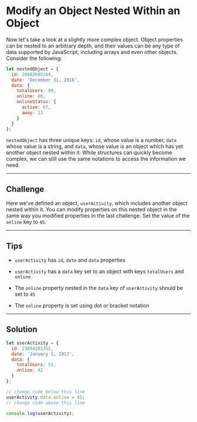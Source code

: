 # Modify an Object Nested Within an Object

Now let's take a look at a slightly more complex object. Object properties can be nested to an arbitrary depth, and their values can be any type of data supported by JavaScript, including arrays and even other objects. Consider the following:

```js
let nestedObject = {
  id: 28802695164,
  date: 'December 31, 2016',
  data: {
    totalUsers: 99,
    online: 80,
    onlineStatus: {
      active: 67,
      away: 13
    }
  }
};
```

`nestedObject` has three unique keys: `id`, whose value is a number, `date` whose value is a string, and `data`, whose value is an object which has yet another object nested within it. While structures can quickly become complex, we can still use the same notations to access the information we need.

---

## Challenge

Here we've defined an object, `userActivity`, which includes another object nested within it. You can modify properties on this nested object in the same way you modified properties in the last challenge. Set the value of the `online` key to `45`.

---

## Tips

- `userActivity` has `id`, `date` and `data` properties

- `userActivity` has a `data` key set to an object with keys `totalUsers` and `online`

- The `online` property nested in the `data` key of `userActivity` should be set to `45`

- The `online` property is set using dot or bracket notation

---

## Solution

```js
let userActivity = {
  id: 23894201352,
  date: 'January 1, 2017',
  data: {
    totalUsers: 51,
    online: 42
  }
};

// change code below this line
userActivity.data.online = 45;
// change code above this line

console.log(userActivity);
```